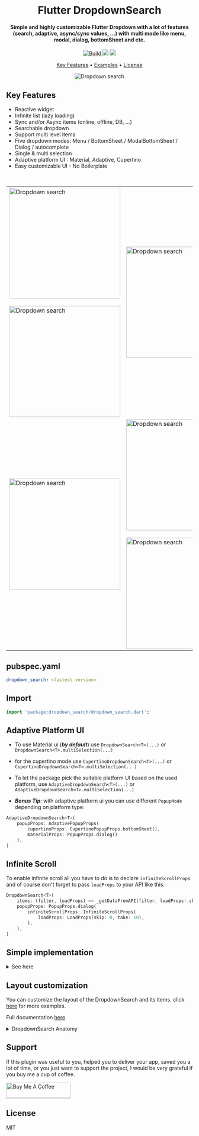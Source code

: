 <h1 align="center">
  Flutter DropdownSearch
  <br>
</h1>

<h4 align="center">
  Simple and highly customizable Flutter Dropdown with a lot of features (search, adaptive, async/sync values, ...) with multi mode like menu, modal, dialog, bottomSheet and etc.
</h4>

<p align="center">
  <a href="https://pub.dev/packages/dropdown_search">
    <img src="https://img.shields.io/badge/build-passing-brightgreen"
         alt="Build">
  </a>
  <a href="https://pub.dev/packages/dropdown_search"><img src="https://img.shields.io/pub/v/dropdown_search"></a>
  <a href="https://www.buymeacoffee.com/SalimDev">
    <img src="https://img.shields.io/badge/$-donate-ff69b4.svg?maxAge=2592000&amp;style=flat">
  </a>
</p>

<p align="center">
  <a href="#key-features">Key Features</a> •
  <a href="https://github.com/salim-lachdhaf/searchable_dropdown/blob/master/example">Examples</a> •
  <a href="#license">License</a>
</p>

<p align="center">
  <img src="https://github.com/salim-lachdhaf/searchable_dropdown/blob/master/screenshots/example.gif?raw=true" alt="Dropdown search" />
</p>

## Key Features

* Reactive widget
* Infinite list (lazy loading)
* Sync and/or Async items (online, offline, DB, ...)
* Searchable dropdown
* Support multi level items
* Five dropdown modes: Menu / BottomSheet / ModalBottomSheet / Dialog / autocomplete
* Single & multi selection
* Adaptive platform UI : Material, Adaptive, Cupertino
* Easy customizable UI - No Boilerplate

<br>
<table>
    <tr>
        <td>
            <img src="https://github.com/salim-lachdhaf/searchable_dropdown/blob/master/screenshots/exa1.png?raw=true" alt="Dropdown search" width="300" />
            <br><br>
            <img src="https://github.com/salim-lachdhaf/searchable_dropdown/blob/master/screenshots/exa4.gif?raw=true" alt="Dropdown search" width="300" />
        </td>
        <td><img src="https://github.com/salim-lachdhaf/searchable_dropdown/blob/master/screenshots/exa6.gif?raw=true" alt="Dropdown search" width="300" /></td>
    </tr>
    <tr>
        <td><img src="https://github.com/salim-lachdhaf/searchable_dropdown/blob/master/screenshots/exa7.gif?raw=true" alt="Dropdown search" width="300" /></td>
        <td>
            <img src="https://github.com/salim-lachdhaf/searchable_dropdown/blob/master/screenshots/exa3.png?raw=true" alt="Dropdown search" width="300" />
            <br><br>
            <img src="https://github.com/salim-lachdhaf/searchable_dropdown/blob/master/screenshots/exa5.png?raw=true" alt="Dropdown search" width="300" />
        </td>
    </tr>
</table>


## pubspec.yaml
```yaml
dropdown_search: <lastest version>
```

## Import
```dart
import 'package:dropdown_search/dropdown_search.dart';
```

## Adaptive Platform UI
* To use Material ui (_**by default**_) use `DropdownSearch<T>(...)` or  `DropdownSearch<T>.multiSelection(...)`
* for the cupertino mode use `CupertinoDropdownSearch<T>(...)` or  `CupertinoDropdownSearch<T>.multiSelection(...)`
* To let the package pick the suitable platform UI based on the used platform, use `AdaptiveDropdownSearch<T>(...)` or  `AdaptiveDropdownSearch<T>.multiSelection(...)`


* **_Bonus Tip_**: with adaptive platform ui you can use different `PopupMode` depending on platform type:
```dart
AdaptiveDropdownSearch<T>(
    popupProps: AdaptivePopupProps(
        cupertinoProps: CupertinoPopupProps.bottomSheet(),
        materialProps: PopupProps.dialog()
    ),
)
```

## Infinite Scroll
To enable infinite scroll all you have to do is to declare `infiniteScrollProps` and of course don't forget to pass `loadProps` to your API like this:
```dart
DropdownSearch<T>(
    items: (filter, loadProps) => _getDataFromAPI(filter, loadProps!.skip, loadProps!.take),
    popupProps: PopupProps.dialog(
        infiniteScrollProps: InfiniteScrollProps(
            loadProps: LoadProps(skip: 0, take: 10),
        ),
    ),
)
```


## Simple implementation
<details><summary>See here</summary>

```dart
DropdownSearch<String>(
  items: (f, cs) => ["Item 1", 'Item 2', 'Item 3', 'Item 4'],
  popupProps: PopupProps.menu(
    disabledItemFn: (item) => item == 'Item 3',
    fit: FlexFit.loose
  ),
),
```
<img src="https://github.com/salim-lachdhaf/searchable_dropdown/blob/master/screenshots/exa1.png?raw=true" alt="Dropdown search" width="400" />



```dart
DropdownSearch<String>.multiSelection(
  mode: Mode.CUSTOM,
  items: (f, cs) => ["Monday", 'Tuesday', 'Wednesday', 'Thursday', 'Friday', 'Saturday', 'Sunday'],
  dropdownBuilder: (ctx, selectedItem) => Icon(Icons.calendar_month_outlined, size: 54),
),
```
<img src="https://github.com/salim-lachdhaf/searchable_dropdown/blob/master/screenshots/exa2.png?raw=true" alt="Dropdown search" width="400" />


```dart
DropdownSearch<(String, Color)>(
  clickProps: ClickProps(borderRadius: BorderRadius.circular(20)),
  mode: Mode.CUSTOM,
  items: (f, cs) => [
    ("Red", Colors.red),
    ("Black", Colors.black),
    ("Yellow", Colors.yellow),
    ('Blue', Colors.blue),
  ],
  compareFn: (item1, item2) => item1.$1 == item2.$1,
  popupProps: PopupProps.menu(
  menuProps: MenuProps(align: MenuAlign.bottomCenter),
    fit: FlexFit.loose,
    itemBuilder: (context, item, isDisabled, isSelected) => Padding(
      padding: const EdgeInsets.all(8.0),
      child: Text(item.$1, style: TextStyle(color: item.$2, fontSize: 16)),
    ),
  ),
  dropdownBuilder: (ctx, selectedItem) => Icon(Icons.face, color: selectedItem?.$2, size: 54),
),
```
<img src="https://github.com/salim-lachdhaf/searchable_dropdown/blob/master/screenshots/exa4.gif?raw=true" alt="Dropdown search" width="400" />

```dart
DropdownSearch<(IconData, String)>(
  selectedItem: (Icons.person, 'Your Profile'),
  compareFn: (item1, item2) => item1.$1 == item2.$2,
  items: (f, cs) => [
    (Icons.person, 'Your Profile'),
    (Icons.settings, 'Setting'),
    (Icons.lock_open_rounded, 'Change Password'),
    (Icons.power_settings_new_rounded, 'Logout'),
  ],
  decoratorProps: DropDownDecoratorProps(
    decoration: InputDecoration(
      contentPadding: EdgeInsets.symmetric(vertical: 6),
      filled: true,
      fillColor: Color(0xFF1eb98f),
      border: OutlineInputBorder(
        borderSide: BorderSide(color: Colors.transparent),
        borderRadius: BorderRadius.circular(8),
      ),
      focusedBorder: OutlineInputBorder(
        borderSide: BorderSide(color: Colors.transparent),
        borderRadius: BorderRadius.circular(8),
      ),
      enabledBorder: OutlineInputBorder(
        borderSide: BorderSide(color: Colors.transparent),
        borderRadius: BorderRadius.circular(8),
      ),
    ),
  ),
  dropdownBuilder: (context, selectedItem) {
    return ListTile(
      leading: Icon(selectedItem!.$1, color: Colors.white),
      title: Text(
        selectedItem.$2,
        style: TextStyle(color: Colors.white, fontSize: 18, fontWeight: FontWeight.bold),
      ),
    );
  },
  popupProps: PopupProps.menu(
    itemBuilder: (context, item, isDisabled, isSelected) {
      return ListTile(
        contentPadding: EdgeInsets.symmetric(vertical: 8, horizontal: 12),
        leading: Icon(item.$1, color: Colors.white),
        title: Text(
          item.$2,
          style: TextStyle(color: Colors.white, fontSize: 18, fontWeight: FontWeight.bold),
        ),
      );
    },
    fit: FlexFit.loose,
    menuProps: MenuProps(
      backgroundColor: Colors.transparent,
      elevation: 0,
      margin: EdgeInsets.only(top: 16),
    ),
    containerBuilder: (ctx, popupWidget) {
      return Column(
        mainAxisSize: MainAxisSize.min,
        crossAxisAlignment: CrossAxisAlignment.end,
        children: [
          Padding(
            padding: const EdgeInsets.only(right: 12),
            child: Image.asset(
              'assets/images/arrow-up.png',
              color: Color(0xFF1eb98f),
              height: 14,
            ),
          ),
          Flexible(
            child: Container(
              decoration: BoxDecoration(
                color: Color(0xFF1eb98f),
                shape: BoxShape.rectangle,
                borderRadius: BorderRadius.circular(8),
              ),
              child: popupWidget,
            ),
          ),
        ],
      );
    },
  ),
),
```
<img src="https://github.com/salim-lachdhaf/searchable_dropdown/blob/master/screenshots/exa3.png?raw=true" alt="Dropdown search" width="400" />


```dart
DropdownSearch<String>(
  items: (filter, infiniteScrollProps) => ['Item 1', 'Item 2', 'Item 3'],
  suffixProps: DropdownSuffixProps(
    dropdownButtonProps: DropdownButtonProps(
      iconClosed: Icon(Icons.keyboard_arrow_down),
      iconOpened: Icon(Icons.keyboard_arrow_up),
    ),
  ),
  decoratorProps: DropDownDecoratorProps(
    textAlign: TextAlign.center,
    decoration: InputDecoration(
      contentPadding: EdgeInsets.symmetric(vertical: 20),
      filled: true,
      fillColor: Colors.white,
      border: OutlineInputBorder(
        borderSide: BorderSide(color: Colors.transparent),
        borderRadius: BorderRadius.circular(12),
      ),
      focusedBorder: OutlineInputBorder(
        borderSide: BorderSide(color: Colors.transparent),
        borderRadius: BorderRadius.circular(12),
      ),
      enabledBorder: OutlineInputBorder(
        borderSide: BorderSide(color: Colors.transparent),
        borderRadius: BorderRadius.circular(12),
      ),
      hintText: 'Please select...',
      hintStyle: TextStyle(fontWeight: FontWeight.bold, fontSize: 18, color: Colors.grey),
    ),
  ),
  popupProps: PopupProps.menu(
    itemBuilder: (context, item, isDisabled, isSelected) {
      return Padding(
        padding: const EdgeInsets.symmetric(vertical: 12.0),
        child: Text(
          item,
          style: TextStyle(fontWeight: FontWeight.bold, fontSize: 18),
          textAlign: TextAlign.center,
        ),
      );
    },
    constraints: BoxConstraints(maxHeight: 160),
    menuProps: MenuProps(
      margin: EdgeInsets.only(top: 12),
      shape: const RoundedRectangleBorder(borderRadius: BorderRadius.all(Radius.circular(12))),
    ),
  ),
),
```
<img src="https://github.com/salim-lachdhaf/searchable_dropdown/blob/master/screenshots/exa5.png?raw=true" alt="Dropdown search" width="400" />


````dart
DropdownSearch<UserModel>.multiSelection(
  items: (filter, s) => getData(filter),
  compareFn: (i, s) => i.isEqual(s),
  popupProps: PopupPropsMultiSelection.bottomSheet(
    bottomSheetProps: BottomSheetProps(backgroundColor: Colors.blueGrey[50]),
    showSearchBox: true,
    itemBuilder: userModelPopupItem,
    suggestedItemProps: SuggestedItemProps(
      showSuggestedItems: true,
      suggestedItems: (us) {
        return us.where((e) => e.name.contains("Mrs")).toList();
      },
    ),
  ),
),
````
<img src="https://github.com/salim-lachdhaf/searchable_dropdown/blob/master/screenshots/exa6.gif?raw=true" alt="Dropdown search" width="400" />


````dart
DropdownSearch<int>(
  items: (f, cs) => List.generate(30, (i) => i + 1),
  decoratorProps: DropDownDecoratorProps(
    decoration: InputDecoration(labelText: "Dialog with title", hintText: "Select an Int"),
  ),
  popupProps: PopupProps.dialog(
    title: Container(
      decoration: BoxDecoration(color: Colors.deepPurple),
      alignment: Alignment.center,
      padding: EdgeInsets.symmetric(vertical: 16),
      child: Text(
        'Numbers 1..30',
        style: TextStyle(fontSize: 21, fontWeight: FontWeight.bold, color: Colors.white70),
      ),
    ),
    dialogProps: DialogProps(
      clipBehavior: Clip.antiAlias,
      shape: OutlineInputBorder(
        borderSide: BorderSide(width: 0),
        borderRadius: BorderRadius.circular(25),
      ),
    ),
  ),
),
````
<img src="https://github.com/salim-lachdhaf/searchable_dropdown/blob/master/screenshots/exa7.gif?raw=true" alt="Dropdown search" width="400" />

</details>

## Layout customization
You can customize the layout of the DropdownSearch and its items. click [here](https://github.com/salim-lachdhaf/searchable_dropdown/tree/master/example) for more examples.

Full documentation [here](https://pub.dev/documentation/dropdown_search/latest/dropdown_search/DropdownSearch-class.html)

<details><summary>DropdownSearch Anatomy</summary>
    <img src="https://github.com/salim-lachdhaf/searchable_dropdown/blob/master/screenshots/anatomy.png?raw=true" alt="Dropdown search" width="800" />
</details>


## Support

If this plugin was useful to you, helped you to deliver your app, saved you a lot of time, or you just want to support the project, I would be very grateful if you buy me a cup of coffee.

<a href="https://www.buymeacoffee.com/SalimDev" target="_blank"><img src="https://www.buymeacoffee.com/assets/img/custom_images/purple_img.png" alt="Buy Me A Coffee" style="height: 41px !important;width: 174px !important;box-shadow: 0px 3px 2px 0px rgba(190, 190, 190, 0.5) !important;-webkit-box-shadow: 0px 3px 2px 0px rgba(190, 190, 190, 0.5) !important;" ></a>

## License

MIT
